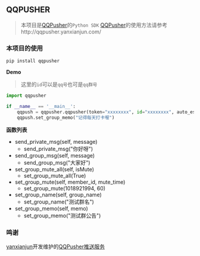 ## QQPUSHER

> 本项目是[QQPusher](http://qqpusher.yanxianjun.com/)的`Python SDK`
> [QQPusher](http://qqpusher.yanxianjun.com/)的使用方法请参考http://qqpusher.yanxianjun.com/

### 本项目的使用

`pip install qqpusher`

**Demo**

> 这里的`id`可以是`qq号`也可是`qq群号`

```python
import qqpusher

if __name__ == '__main__':
    qqpush = qqpusher.qqpusher(token="xxxxxxxx", id="xxxxxxxx", auto_escape=False)
    qqpush.set_group_memo("记得每天打卡喔")

```

**函数列表**

- send_private_msg(self, message)
  - send_private_msg("你好呀")
- send_group_msg(self, message)
  - send_group_msg("大家好")
- set_group_mute_all(self, isMute)
  - set_group_mute_all(True)
- set_group_mute(self, member_id, mute_time)
  - set_group_mute(1018921994, 60)
- set_group_name(self, group_name)
  - set_group_name("测试群名")
- set_group_memo(self, memo)
  - set_group_memo("测试群公告")
    
### 鸣谢

[yanxianjun](https://github.com/yanxianjun)开发维护的[QQPusher推送服务](http://qqpusher.yanxianjun.com/)
